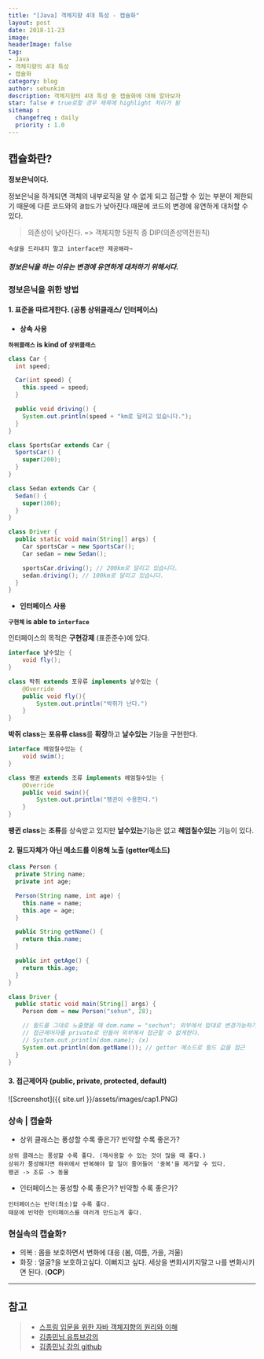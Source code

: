 ```yaml
---
title: "[Java] 객체지향 4대 특성 - 캡슐화"
layout: post
date: 2018-11-23
image:
headerImage: false
tag:
- Java
- 객체지향의 4대 특성
- 캡슐화
category: blog
author: sehunkim
description: 객체지향의 4대 특성 중 캡슐화에 대해 알아보자
star: false # true로할 경우 제목에 highlight 처리가 됨
sitemap :
  changefreq : daily
  priority : 1.0
---
```


## 캡슐화란?
**정보은닉이다.**

정보은닉을 하게되면 객체의 내부로직을 알 수 없게 되고 접근할 수 있는 부분이 제한되기 때문에 다른 코드와의 `결합도`가 낮아진다.때문에 코드의 변경에 유연하게 대처할 수 있다.
> 의존성이 낮아진다. => 객체지향 5원칙 중 DIP(의존성역전원칙)

`속살을 드러내지 말고 interface만 제공해라~`

##### 정보은닉을 하는 이유는 **변경**에 유연하게 대처하기 위해서다.

### 정보은닉을 위한 방법
#### 1. 표준을 따르게한다. (공통 상위클래스/ 인터페이스)
- **상속 사용**

**`하위클래스` is kind of `상위클래스`**

```java
class Car {
  int speed;

  Car(int speed) {
    this.speed = speed;
  }

  public void driving() {
    System.out.println(speed + "km로 달리고 있습니다.");
  }
}

class SportsCar extends Car {
  SportsCar() {
    super(200);
  }
}

class Sedan extends Car {
  Sedan() {
    super(100);
  }
}

class Driver {
  public static void main(String[] args) {
    Car sportsCar = new SportsCar();
    Car sedan = new Sedan();

    sportsCar.driving(); // 200km로 달리고 있습니다.
    sedan.driving(); // 100km로 달리고 있습니다.
  }
}
```
- **인터페이스 사용**

**`구현체` is able to `interface`**

인터페이스의 목적은 **구현강제** (표준준수)에 있다.

```java
interface 날수있는 {
    void fly();
}

class 박쥐 extends 포유류 implements 날수있는 {
    @Override
    public void fly(){
        System.out.println("박쥐가 난다.")
    }
}
```
**박쥐 class**는 **포유류 class**를 **확장**하고 **날수있는** 기능을 구현한다.

```java
interface 헤엄칠수있는 {
    void swim();
}

class 팽귄 extends 조류 implements 헤엄칠수있는 {
    @Override
    public void swin(){
        System.out.println("팽귄이 수용한다.")
    }
}
```
**팽귄 class**는 **조류**를 상속받고 있지만 **날수있는**기능은 없고 **헤엄칠수있는** 기능이 있다.

#### 2. 필드자체가 아닌 메소드를 이용해 노출 (getter메소드)

```java
class Person {
  private String name;
  private int age;

  Person(String name, int age) {
    this.name = name;
    this.age = age;
  }

  public String getName() {
    return this.name;
  }

  public int getAge() {
    return this.age;
  }
}

class Driver {
  public static void main(String[] args) {
    Person dom = new Person("sehun", 28);

    // 필드를 그대로 노출했을 때 dom.name = "sechun"; 외부에서 맘대로 변경가능하기 때문에
    // 접근제어자를 private로 만들어 외부에서 접근할 수 없게한다.
    // System.out.println(dom.name); (x)
    System.out.println(dom.getName()); // getter 메소드로 필드 값을 접근
  }
}
```

#### 3. 접근제어자 (public, private, protected, default)
![Screenshot]({{ site.url }}/assets/images/cap1.PNG)

### 상속 | 캡슐화

- 상위 클래스는 풍성할 수록 좋은가? 빈약할 수록 좋은가?

```
상위 클래스는 풍성할 수록 좋다. (재사용할 수 있는 것이 많을 때 좋다.)
상위가 풍성해지면 하위에서 반복해야 할 일이 줄어들어 '중복'을 제거할 수 있다.
팽귄 -> 조류 -> 동물
```

- 인터페이스는 풍성할 수록 좋은가? 빈약할 수록 좋은가?

```
인터페이스는 빈약(최소)할 수록 좋다.
때문에 빈약한 인터페이스를 여러개 만드는게 좋다.
```

### 현실속의 캡슐화?
- 의복 : 몸을 보호하면서 변화에 대응 (봄, 여름, 가을, 겨울)
- 화장 : 얼굴?을 보호하고싶다. 이뻐지고 싶다. 세상을 변화시키지말고 `나`를 변화시키면 된다. (**OCP**)

---
## 참고
> - [스프링 입문을 위한 자바 객체지향의 원리와 이해](http://wikibook.co.kr/java-oop-for-spring/)
> - [김종민님 유튜브강의](https://www.youtube.com/playlist?list=PLhDpFstysKKlKoYLivzTVcJxBlvrOb4rM)
> - [김종민님 강의 github](https://github.com/expert0226/oopinspring)
